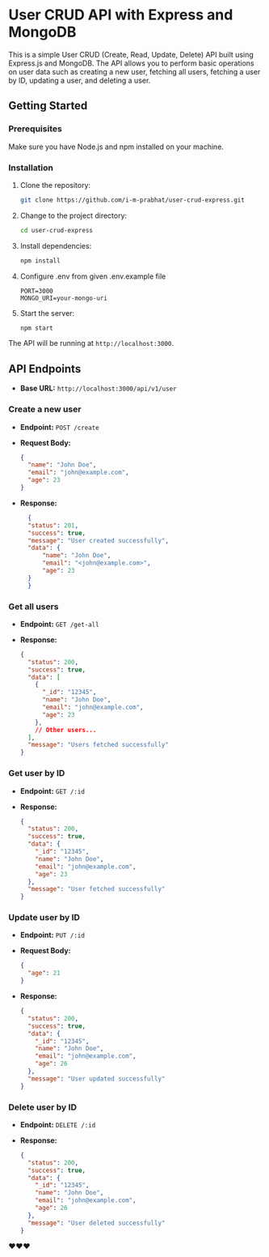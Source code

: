 # User CRUD API with Express and MongoDB

This is a simple User CRUD (Create, Read, Update, Delete) API built using Express.js and MongoDB. The API allows you to perform basic operations on user data such as creating a new user, fetching all users, fetching a user by ID, updating a user, and deleting a user.

## Getting Started

### Prerequisites

Make sure you have Node.js and npm installed on your machine.

### Installation

1. Clone the repository:

   ```bash
   git clone https://github.com/i-m-prabhat/user-crud-express.git
   ```

2. Change to the project directory:

   ```bash
   cd user-crud-express
   ```

3. Install dependencies:

   ```bash
   npm install
   ```

4. Configure .env from given .env.example file

    ```
    PORT=3000
    MONGO_URI=your-mongo-uri
    ```

5. Start the server:

   ```bash
   npm start
   ```

The API will be running at `http://localhost:3000`.

## API Endpoints

- **Base URL:** ``http://localhost:3000/api/v1/user``

### Create a new user

- **Endpoint:** `POST /create`
- **Request Body:**

  ```json
  {
    "name": "John Doe",
    "email": "john@example.com",
    "age": 23
  }
  ```

- **Response:**

  ```json
    {
    "status": 201,
    "success": true,
    "message": "User created successfully",
    "data": {
        "name": "John Doe",
        "email": "<john@example.com>",
        "age": 23
    }
    }
  ```

### Get all users

- **Endpoint:** `GET /get-all`
- **Response:**

  ```json
  {
    "status": 200,
    "success": true,
    "data": [
      {
        "_id": "12345",
        "name": "John Doe",
        "email": "john@example.com",
        "age": 23
      },
      // Other users...
    ],
    "message": "Users fetched successfully"
  }
  ```

### Get user by ID

- **Endpoint:** `GET /:id`
- **Response:**

  ```json
  {
    "status": 200,
    "success": true,
    "data": {
      "_id": "12345",
      "name": "John Doe",
      "email": "john@example.com",
      "age": 23
    },
    "message": "User fetched successfully"
  }
  ```

### Update user by ID

- **Endpoint:** `PUT /:id`
- **Request Body:**

  ```json
  {
    "age": 21
  }
  ```

- **Response:**

  ```json
  {
    "status": 200,
    "success": true,
    "data": {
      "_id": "12345",
      "name": "John Doe",
      "email": "john@example.com",
      "age": 26
    },
    "message": "User updated successfully"
  }
  ```

### Delete user by ID

- **Endpoint:** `DELETE /:id`
- **Response:**

  ```json
  {
    "status": 200,
    "success": true,
    "data": {
      "_id": "12345",
      "name": "John Doe",
      "email": "john@example.com",
      "age": 26
    },
    "message": "User deleted successfully"
  }
  ```

❤❤❤
